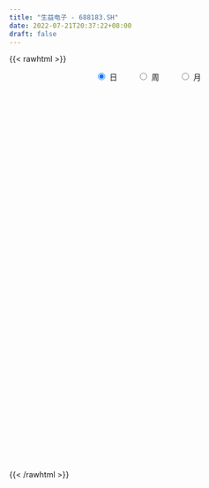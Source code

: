 ```yaml
---
title: "生益电子 - 688183.SH"
date: 2022-07-21T20:37:22+08:00
draft: false
---
```

{{< rawhtml >}}
    <div style="text-align: center">
        <label style="padding: 1rem;"><input style="margin-right: .5rem" type="radio" name="period" value="D" checked onclick="period_change(this)">日</label>
        <label style="padding: 1rem;"><input style="margin-right: .5rem" type="radio" name="period" value="W" onclick="period_change(this)">周</label>
        <label style="padding: 1rem;"><input style="margin-right: .5rem" type="radio" name="period" value="M" onclick="period_change(this)">月</label>
    </div>
    <div id="chart" style="height: 700px;"></div> 
    <script type="text/javascript">
        const D_v = [829345.46,405734.46,330398.1,334752.5,232172.01,177651.36,145722.86,137765.65,140893.22,78489.46,74467.01,116293.52,62204.44,57012.64,108410.41,68231.77,63417.88,85768.88,64007.45,64070.16,37020.84,45103.32,49127.78,43876.79,39333.32,39088.55,84603.4,49467.75,50610.72,107029.86,53854.8,50160.08,24248.66,27467.5,31113.27,66170.18,93717.63,109646.49,62817.96,58033.6,56417.62,73039.63,82834.73,48256.63,38559.94,164866.61,54823.67,41267.71,44080.51,36648.82,37146.78,27033.87,33248.51,43336.92,28468.9,25645.37,22969.42,21193.73,20492.41,20832.65,41875.54,53684.15,38027.46,35849.03,123561.49,91010.7,67692.31,49367.2,44657.2,54316.08,33975.35,43604.13,51633.82,37054.72,47409.87,69823.51,48107.91,51669.85,59962.9,64909.47,73929.72,53587.33,37296.39,33715.21,39544.45,62728.11,28747.24,20704.82,121000.23,98013.69,81363.74,96833.44,77834.01,54010.53,38552.73,144560.79,71250.0,41086.51,44168.59,46342.37,40783.93,61821.08,35555.5,122684.83,90097.48,53950.08,69978.32,43663.7,40381.09,29870.7,35098.81,41656.76,28803.84,23628.43,31810.0,57200.38,37106.52,27815.32,39482.81,24796.02,18715.28,19902.62,27498.87,27498.87,57107.61,39027.83,30573.31,22593.87,19970.9,23447.45,17258.13,24660.51,19412.46,24632.8,21665.34,17629.7,22966.19,19322.23,13587.94,19880.86,17064.68,18892.55,12507.84,18073.82,11865.53,14408.03,10730.2,17272.55,8477.49,9859.81,10001.49,11095.49,9655.02,9947.39,9927.7,10144.54,9388.83,6058.36,11420.5,7458.94,18998.89,16024.05,18910.25,10569.38,10357.83,17171.36,76794.57,21388.43,19528.87,34114.68,13627.59,12087.89,15180.17,36247.65,37877.6,27703.36,27094.34,34704.45,21096.02,15508.79,62519.39,33441.72,22811.23,21051.72,31143.52,23786.68,27905.25,15386.19,17652.13,226984.6,114597.7,64128.71,53008.12,55711.54,33285.15,60854.86,48052.6,41294.27,20003.96,52977.09,31804.27,21561.44,27069.25,18573.46,95456.48,23059.94,25122.86,20996.53,21872.46,34667.76,32443.33,32486.55,20571.86,22956.22,20006.61,16578.91,13119.82,11546.62,17633.63,31765.89,26690.44,25170.8,39024.73,34790.05,18264.47,19700.98,10809.25,17979.45,18347.09,10968.45,9697.49,9457.73,11755.24,11149.47,20968.6,13517.87,9082.59,10596.07,11145.77,9740.78,11136.66,31029.16,19771.98,14561.22,20621.58,24151.07,10424.13,10227.38,14884.84,20871.08,15259.64,19944.75,14346.68,18691.46,7612.42,18590.15,21850.89,20756.37,9122.22,6712.96,7495.09,5900.26,9291.51,16928.97,10533.0,6627.33,7346.65,5926.89,4752.76,6269.39,8289.11,8977.27,7595.15,9736.15,4797.06,5548.14,7790.56,7062.34,5739.14,9033.02,9719.59,5666.39,15813.54,10974.7,12584.41,11897.02,16731.73,17232.0,14516.41,8178.5,11970.65,16412.93,12193.06,10066.81,23970.51,11820.64,10419.78,8066.63,15153.07,12724.17,15451.5,12394.44,9896.65,9420.37,11281.63,20959.07,24073.21,49732.17,59957.23,28991.2,27112.68,20156.03,17224.44,14344.92,19563.37,16027.98,13417.79,10050.53,8456.1,11692.1,11460.25,12446.82,21498.52,13423.01,13952.92,19002.64,11339.7,16073.1,12701.3,11804.31,9699.58,11125.16,11313.35,10735.01,9265.83,6106.18,25279.07,12594.58,13349.58,11707.6,12188.11,13759.41]
const D_histogram = [0.0,-0.0312706553,-0.1321229276,-0.274190515,-0.3421212741,-0.4313576595,-0.4555347918,-0.4417337966,-0.4695777108,-0.4680253,-0.416430019,-0.3932984923,-0.3749219719,-0.3226203569,-0.2306399175,-0.1710543122,-0.1083416277,-0.0237351615,0.030007661,0.044927476,0.0665380937,0.089143329,0.0956675525,0.0960196896,0.0916277979,0.1053436619,0.154977074,0.1769427488,0.2017100622,0.2322188966,0.228459916,0.1926880524,0.1682814809,0.1601906359,0.1413253718,0.1565788779,0.1952517625,0.1912479541,0.1774999841,0.1764678177,0.1658268036,0.1423230734,0.093157841,0.0672877181,0.0457341315,-0.0971709177,-0.1890848903,-0.2361312793,-0.2526892722,-0.232739386,-0.1936132975,-0.1587557698,-0.1152756133,-0.0633021123,-0.0187962321,0.0046989706,0.0246317233,0.0399541996,0.0585126937,0.0569334028,0.0771467032,0.1097837301,0.1112323568,0.1291793064,0.1836734462,0.2201469332,0.2186609521,0.1936004135,0.1935650342,0.1883539683,0.1644265189,0.152621917,0.1155014564,0.095466826,0.076763097,0.0903315515,0.0855579992,0.0910412715,0.0896948463,0.0960592044,0.1124475532,0.0925218687,0.0755578017,0.0394690865,0.0270186462,-0.0223551741,-0.0654292256,-0.078535029,-0.0164699225,0.0371643526,0.0717690405,0.1052322736,0.1040771895,0.07594194,0.0487904475,0.0873853414,0.0692399238,0.045042128,0.0328947097,0.023118459,0.0095446159,-0.041457567,-0.062735045,-0.0826303898,-0.141271467,-0.1403913138,-0.1140559214,-0.0811825629,-0.0744675269,-0.0607177718,-0.0673919001,-0.0895547374,-0.0881508396,-0.0775920396,-0.077626202,-0.0554031627,-0.048348206,-0.0395727672,-0.0530631514,-0.0554304798,-0.0544047156,-0.0492674698,-0.031499413,-0.0124178358,-0.0139066069,-0.0256260274,-0.0424468858,-0.0468086418,-0.0506840566,-0.0469160243,-0.0314278797,-0.0106104328,0.0112038627,0.0299211797,0.0424570983,0.0446211246,0.0464508736,0.0427639016,0.0376294952,0.0241131342,0.0104639542,0.0114630749,0.0145450215,0.0251194975,0.0244623227,0.0237640054,0.0191932848,0.0034568033,-0.0025066913,0.0056317822,0.013235155,0.0168835067,0.0216522543,0.0249093788,0.0269915299,0.0243375016,0.0226276462,0.0215476405,0.0202317399,0.0181526779,0.0009848327,-0.0241044708,-0.0502359225,-0.0723453378,-0.0765700306,-0.0519581727,0.0035959914,0.0335040985,0.0622861514,0.0791390004,0.0823456142,0.0823868438,0.0853595473,0.0968391992,0.112828343,0.1152323738,0.0940547951,0.0972831125,0.0854233091,0.0760207569,0.0601816964,0.0505741503,0.0401553584,0.0226627983,-0.0054180699,-0.0373747367,-0.0349005581,-0.0370611898,-0.0495872168,0.0495840832,0.0685872712,0.052144553,0.0537950855,0.0557279806,0.0410169217,0.0401639826,0.0422066254,0.024162881,0.0071837219,-0.0312288325,-0.072694301,-0.088206838,-0.0806947566,-0.0761919357,-0.0474724072,-0.0298605305,-0.0258094899,-0.0393461288,-0.0324746151,-0.0226705161,0.0006347502,0.0082047804,0.0137930318,0.0018603444,-0.0000111847,-0.0095183265,-0.0105277153,-0.0201738547,-0.0314908119,-0.0278737386,-0.0245950368,-0.0133479414,-0.0251071754,-0.0620998476,-0.0936822957,-0.1385117177,-0.1570695258,-0.1839952132,-0.1843405719,-0.1599295222,-0.1253840276,-0.090478852,-0.0620772159,-0.0499482494,-0.0587514814,-0.0583812177,-0.0470421188,-0.0376114586,-0.0189366146,0.0052346756,0.0073212896,0.0439410105,0.0408351697,0.0454468667,0.0609321979,0.0880258586,0.0946092299,0.085223698,0.0648505766,0.0321290657,-0.0047755595,-0.0461856537,-0.0766564571,-0.0902023832,-0.1037116142,-0.1405040018,-0.1405012649,-0.1094578499,-0.0801200855,-0.0525685373,-0.0325664515,-0.013165126,-0.0117199817,0.0090540101,0.0095626509,0.0062553762,0.0122026547,0.0172291629,0.0245666667,0.0322738447,0.0218661998,0.006343873,-0.0166904033,-0.0202131294,-0.0246773664,-0.0217833371,-0.0226756464,-0.0124409914,-0.0053129823,-0.0024082412,-0.0163372311,-0.0272863283,-0.0759366538,-0.1167760246,-0.1241473747,-0.1366756613,-0.0953084067,-0.035513493,0.0085272023,0.0461089273,0.0871397567,0.1120284889,0.1367268028,0.1507649388,0.165338252,0.1708099111,0.162880743,0.1542547377,0.1440162266,0.1374427423,0.1025652801,0.0802599489,0.0706499993,0.0616818931,0.0534456193,0.0663996421,0.0924430993,0.144260122,0.1964228515,0.2028622848,0.1836723716,0.1381568183,0.1165025751,0.0947193413,0.0801630536,0.0573151231,0.044377131,0.0190822838,0.0000884372,-0.0171514602,-0.0438363602,-0.0392045347,-0.0176501516,-0.0146584976,0.0033783986,-0.0001021649,-0.0041232328,-0.0018811233,-0.0111428624,-0.0239131953,-0.0324151121,-0.0313403369,-0.0299915769,-0.0393224388,-0.0541301411,-0.0631747069,-0.0360800994,-0.0195811004,0.0022200338,0.0159857059,0.0214041457,0.0250869337]
const D_fast = [0.0,-0.0390883191,-0.1729713233,-0.3835865394,-0.5370476171,-0.7341234174,-0.8721842476,-0.9688167016,-1.1140550435,-1.2295089576,-1.2820211814,-1.3572142778,-1.4325682504,-1.4609217246,-1.4266012646,-1.4097792373,-1.3741519597,-1.295479284,-1.2342345462,-1.2080828622,-1.169837721,-1.1249466535,-1.0945055419,-1.0701484824,-1.0516334246,-1.0115816452,-0.9232039645,-0.8570026025,-0.7818077736,-0.693244215,-0.6398882166,-0.6274880672,-0.6098242684,-0.5778674544,-0.5614013755,-0.5070031499,-0.4195173248,-0.3757091446,-0.3450821187,-0.3019973306,-0.2711816439,-0.2591046056,-0.2849803778,-0.2940285712,-0.3041486249,-0.4713464036,-0.6105315987,-0.7166108075,-0.7963411185,-0.8345760788,-0.8438533146,-0.8486847294,-0.8340234763,-0.7978755033,-0.7580686811,-0.7333987357,-0.7073080522,-0.6819970261,-0.6488103585,-0.6361562987,-0.5966563225,-0.5365733631,-0.5073166472,-0.457074871,-0.3566623697,-0.2651521493,-0.2119728924,-0.1886333276,-0.1402774484,-0.0984000222,-0.0812208419,-0.0548699646,-0.063115061,-0.059282985,-0.0587959398,-0.0226445973,-0.0060286499,0.0222149403,0.0432922267,0.0736713858,0.1181716229,0.1213764056,0.1233017891,0.0970803455,0.0913845667,0.0364219529,-0.023009405,-0.0557489656,0.0021986603,0.0651240234,0.1176709715,0.1774422731,0.2023064863,0.1931567218,0.1782028412,0.2386440704,0.2378086338,0.22487137,0.2209476292,0.2169509931,0.205763304,0.1443967293,0.1074354901,0.0668825478,-0.0270763961,-0.0612940713,-0.0634726593,-0.0508949416,-0.0627967873,-0.0642264751,-0.0877485784,-0.1323001,-0.1529339121,-0.161773122,-0.181213835,-0.1728415863,-0.1778736811,-0.1789914342,-0.2057476062,-0.2219725545,-0.2345479693,-0.2417275909,-0.2318343874,-0.2158572691,-0.2208226919,-0.2389486193,-0.2663811992,-0.2824451156,-0.2989915446,-0.3069525183,-0.2993213437,-0.281156505,-0.2565412438,-0.2303436318,-0.2071934386,-0.1938741313,-0.1804316639,-0.1734276605,-0.1691546931,-0.1766427705,-0.187675962,-0.1838110726,-0.1770928706,-0.1602385201,-0.1547801143,-0.1495374303,-0.1493098297,-0.1641821104,-0.1707722777,-0.1612258587,-0.1503136972,-0.1424444688,-0.1322626576,-0.1227781884,-0.1139481549,-0.1105178077,-0.1065707516,-0.1022638472,-0.0985218127,-0.0960627053,-0.1129843424,-0.1440997635,-0.1827901959,-0.2229859456,-0.246353146,-0.2347308314,-0.1782776694,-0.1399935377,-0.0956399469,-0.0590023478,-0.0352093304,-0.0145713899,0.0097412004,0.0454306521,0.0896268817,0.120839006,0.1231751261,0.1507242216,0.1602202454,0.1698228824,0.1690292461,0.1720652376,0.1716852852,0.1598584247,0.1304230391,0.0891226881,0.0828717272,0.071445798,0.0465229669,0.1580902876,0.1942402934,0.1908337134,0.2059330173,0.2217979076,0.2173410791,0.2265291356,0.2391234348,0.2271204107,0.211937182,0.1657174195,0.1060783758,0.0685141292,0.0558525215,0.0413073585,0.0581587851,0.0683055292,0.0659041974,0.0425310262,0.0412838862,0.0454203561,0.06888431,0.0785055352,0.0875420447,0.0760744433,0.0742001181,0.0623133947,0.058672077,0.0439824739,0.0247928137,0.0214414524,0.0185713949,0.026481505,0.0084454772,-0.0440721569,-0.0990751789,-0.1785325304,-0.2363577199,-0.3092822106,-0.3557127123,-0.3712840431,-0.3680845554,-0.3557990929,-0.3429167608,-0.3432748566,-0.3667659589,-0.3809909997,-0.3814124305,-0.3813846349,-0.3674439445,-0.3419639854,-0.338047049,-0.2904420755,-0.2833391238,-0.2673657101,-0.2366473295,-0.1875472042,-0.1573115253,-0.1453911328,-0.14955161,-0.1742408545,-0.2123393696,-0.2652958772,-0.3149307949,-0.3510273167,-0.3904644513,-0.4623828394,-0.4975054187,-0.4938264662,-0.4845187231,-0.4701093093,-0.4582488363,-0.4421387924,-0.4436236435,-0.4205861492,-0.4176868456,-0.4194302762,-0.4104323341,-0.4010985352,-0.3876193647,-0.3718437255,-0.3767848205,-0.390721179,-0.4179280561,-0.4265040646,-0.4371376432,-0.4396894481,-0.4462506691,-0.439126262,-0.4333264984,-0.4310238176,-0.4490371153,-0.4668077945,-0.5344422835,-0.6044756604,-0.6428838542,-0.6895810562,-0.6720409032,-0.6211243628,-0.5749518669,-0.5258429101,-0.4630271416,-0.4101312871,-0.3512512725,-0.2995219018,-0.2436140256,-0.1954398887,-0.162648871,-0.132711192,-0.1069456464,-0.0791584452,-0.0883945873,-0.0906349313,-0.082582381,-0.076130014,-0.0710048829,-0.0414509497,0.0077032823,0.0955853356,0.196853778,0.2540087824,0.2807369622,0.2697606134,0.277232014,0.2791286155,0.2846130912,0.2760939414,0.2742502322,0.2537259559,0.2347542186,0.2132264561,0.175582466,0.170413158,0.1875550031,0.1868820328,0.2057635285,0.2022574238,0.1972055477,0.1989773764,0.1869299217,0.16818129,0.1515755952,0.1448152862,0.138666152,0.1195046804,0.0911644428,0.0663262003,0.0844007829,0.0960045068,0.1183606494,0.1361227481,0.1468922242,0.1568467457]
const D_slow = [0.0,-0.0078176638,-0.0408483957,-0.1093960245,-0.194926343,-0.3027657579,-0.4166494558,-0.527082905,-0.6444773327,-0.7614836577,-0.8655911624,-0.9639157855,-1.0576462785,-1.1383013677,-1.1959613471,-1.2387249251,-1.265810332,-1.2717441224,-1.2642422072,-1.2530103382,-1.2363758147,-1.2140899825,-1.1901730944,-1.166168172,-1.1432612225,-1.116925307,-1.0781810385,-1.0339453513,-0.9835178358,-0.9254631116,-0.8683481326,-0.8201761195,-0.7781057493,-0.7380580903,-0.7027267474,-0.6635820279,-0.6147690873,-0.5669570987,-0.5225821027,-0.4784651483,-0.4370084474,-0.401427679,-0.3781382188,-0.3613162893,-0.3498827564,-0.3741754858,-0.4214467084,-0.4804795282,-0.5436518463,-0.6018366928,-0.6502400172,-0.6899289596,-0.7187478629,-0.734573391,-0.739272449,-0.7380977064,-0.7319397755,-0.7219512256,-0.7073230522,-0.6930897015,-0.6738030257,-0.6463570932,-0.618549004,-0.5862541774,-0.5403358158,-0.4852990825,-0.4306338445,-0.3822337411,-0.3338424826,-0.2867539905,-0.2456473608,-0.2074918815,-0.1786165174,-0.1547498109,-0.1355590367,-0.1129761488,-0.091586649,-0.0688263312,-0.0464026196,-0.0223878185,0.0057240698,0.0288545369,0.0477439874,0.057611259,0.0643659205,0.058777127,0.0424198206,0.0227860634,0.0186685828,0.0279596709,0.045901931,0.0722099994,0.0982292968,0.1172147818,0.1294123937,0.151258729,0.16856871,0.179829242,0.1880529194,0.1938325342,0.1962186881,0.1858542964,0.1701705351,0.1495129377,0.1141950709,0.0790972425,0.0505832621,0.0302876214,0.0116707396,-0.0035087033,-0.0203566783,-0.0427453627,-0.0647830726,-0.0841810825,-0.103587633,-0.1174384236,-0.1295254751,-0.1394186669,-0.1526844548,-0.1665420747,-0.1801432536,-0.1924601211,-0.2003349743,-0.2034394333,-0.206916085,-0.2133225919,-0.2239343133,-0.2356364738,-0.248307488,-0.260036494,-0.267893464,-0.2705460722,-0.2677451065,-0.2602648116,-0.249650537,-0.2384952558,-0.2268825374,-0.2161915621,-0.2067841883,-0.2007559047,-0.1981399162,-0.1952741474,-0.1916378921,-0.1853580177,-0.179242437,-0.1733014357,-0.1685031145,-0.1676389137,-0.1682655865,-0.1668576409,-0.1635488522,-0.1593279755,-0.1539149119,-0.1476875672,-0.1409396848,-0.1348553093,-0.1291983978,-0.1238114877,-0.1187535527,-0.1142153832,-0.113969175,-0.1199952927,-0.1325542734,-0.1506406078,-0.1697831155,-0.1827726586,-0.1818736608,-0.1734976362,-0.1579260983,-0.1381413482,-0.1175549446,-0.0969582337,-0.0756183469,-0.0514085471,-0.0232014613,0.0056066321,0.0291203309,0.0534411091,0.0747969363,0.0938021255,0.1088475496,0.1214910872,0.1315299268,0.1371956264,0.1358411089,0.1264974248,0.1177722852,0.1085069878,0.0961101836,0.1085062044,0.1256530222,0.1386891604,0.1521379318,0.166069927,0.1763241574,0.186365153,0.1969168094,0.2029575297,0.2047534601,0.196946252,0.1787726768,0.1567209673,0.1365472781,0.1174992942,0.1056311924,0.0981660597,0.0917136873,0.0818771551,0.0737585013,0.0680908723,0.0682495598,0.0703007549,0.0737490128,0.0742140989,0.0742113028,0.0718317211,0.0691997923,0.0641563286,0.0562836256,0.049315191,0.0431664318,0.0398294464,0.0335526526,0.0180276907,-0.0053928832,-0.0400208127,-0.0792881941,-0.1252869974,-0.1713721404,-0.2113545209,-0.2427005278,-0.2653202408,-0.2808395448,-0.2933266072,-0.3080144775,-0.322609782,-0.3343703117,-0.3437731763,-0.3485073299,-0.347198661,-0.3453683386,-0.334383086,-0.3241742936,-0.3128125769,-0.2975795274,-0.2755730628,-0.2519207553,-0.2306148308,-0.2144021866,-0.2063699202,-0.2075638101,-0.2191102235,-0.2382743378,-0.2608249336,-0.2867528371,-0.3218788376,-0.3570041538,-0.3843686163,-0.4043986376,-0.417540772,-0.4256823848,-0.4289736663,-0.4319036618,-0.4296401593,-0.4272494965,-0.4256856525,-0.4226349888,-0.4183276981,-0.4121860314,-0.4041175702,-0.3986510203,-0.397065052,-0.4012376528,-0.4062909352,-0.4124602768,-0.4179061111,-0.4235750227,-0.4266852705,-0.4280135161,-0.4286155764,-0.4326998842,-0.4395214663,-0.4585056297,-0.4876996358,-0.5187364795,-0.5529053949,-0.5767324965,-0.5856108698,-0.5834790692,-0.5719518374,-0.5501668982,-0.522159776,-0.4879780753,-0.4502868406,-0.4089522776,-0.3662497998,-0.3255296141,-0.2869659297,-0.250961873,-0.2166011874,-0.1909598674,-0.1708948802,-0.1532323804,-0.1378119071,-0.1244505023,-0.1078505917,-0.0847398169,-0.0486747864,0.0004309265,0.0511464976,0.0970645905,0.1316037951,0.1607294389,0.1844092742,0.2044500376,0.2187788184,0.2298731011,0.2346436721,0.2346657814,0.2303779163,0.2194188263,0.2096176926,0.2052051547,0.2015405303,0.20238513,0.2023595887,0.2013287805,0.2008584997,0.1980727841,0.1920944853,0.1839907073,0.1761556231,0.1686577288,0.1588271191,0.1452945839,0.1295009071,0.1204808823,0.1155856072,0.1161406157,0.1201370421,0.1254880786,0.131759812]
const D_data = [['2021-02-25', 23.0, 21.44, 20.88, 24.2],['2021-02-26', 20.5, 20.95, 20.4, 22.48],['2021-03-01', 19.58, 19.65, 19.01, 20.35],['2021-03-02', 19.75, 18.3, 18.15, 20.17],['2021-03-03', 18.0, 18.39, 17.59, 18.88],['2021-03-04', 18.14, 17.35, 17.35, 18.35],['2021-03-05', 17.28, 17.45, 17.06, 17.96],['2021-03-08', 17.4, 17.47, 17.35, 18.18],['2021-03-09', 17.4, 16.46, 16.28, 17.4],['2021-03-10', 16.71, 16.28, 16.26, 16.85],['2021-03-11', 16.38, 16.58, 16.21, 16.78],['2021-03-12', 16.6, 15.97, 15.88, 16.6],['2021-03-15', 15.98, 15.57, 15.55, 15.98],['2021-03-16', 15.69, 15.75, 15.5, 15.85],['2021-03-17', 15.69, 16.25, 15.62, 16.36],['2021-03-18', 16.15, 15.92, 15.85, 16.25],['2021-03-19', 15.65, 16.0, 15.55, 16.21],['2021-03-22', 16.1, 16.44, 16.0, 16.55],['2021-03-23', 16.45, 16.25, 16.17, 16.68],['2021-03-24', 16.21, 15.8, 15.78, 16.46],['2021-03-25', 15.68, 15.85, 15.68, 16.06],['2021-03-26', 15.95, 15.87, 15.71, 16.0],['2021-03-29', 15.85, 15.65, 15.62, 15.99],['2021-03-30', 15.6, 15.5, 15.43, 15.73],['2021-03-31', 15.39, 15.34, 15.3, 15.52],['2021-04-01', 15.41, 15.51, 15.3, 15.66],['2021-04-02', 15.54, 16.08, 15.51, 16.23],['2021-04-06', 16.2, 15.91, 15.8, 16.23],['2021-04-07', 15.92, 16.08, 15.72, 16.09],['2021-04-08', 16.01, 16.34, 15.99, 16.96],['2021-04-09', 16.32, 16.04, 15.91, 16.33],['2021-04-12', 16.03, 15.58, 15.5, 16.08],['2021-04-13', 15.59, 15.59, 15.41, 15.7],['2021-04-14', 15.6, 15.73, 15.46, 15.76],['2021-04-15', 15.73, 15.54, 15.44, 15.73],['2021-04-16', 15.56, 15.98, 15.48, 16.18],['2021-04-19', 16.14, 16.47, 16.02, 16.64],['2021-04-20', 16.48, 16.1, 16.09, 16.76],['2021-04-21', 15.93, 16.0, 15.88, 16.34],['2021-04-22', 16.15, 16.19, 16.03, 16.45],['2021-04-23', 16.05, 16.11, 16.0, 16.44],['2021-04-26', 16.18, 15.92, 15.86, 16.44],['2021-04-27', 15.88, 15.44, 15.35, 16.01],['2021-04-28', 15.45, 15.54, 15.38, 15.7],['2021-04-29', 15.56, 15.46, 15.39, 15.67],['2021-04-30', 14.91, 13.42, 13.4, 14.91],['2021-05-06', 13.51, 13.25, 13.19, 13.58],['2021-05-07', 13.22, 13.2, 13.17, 13.34],['2021-05-10', 13.3, 13.14, 12.93, 13.3],['2021-05-11', 13.0, 13.33, 13.0, 13.35],['2021-05-12', 13.38, 13.47, 13.38, 13.66],['2021-05-13', 13.37, 13.38, 13.33, 13.52],['2021-05-14', 13.39, 13.49, 13.33, 13.51],['2021-05-17', 13.57, 13.68, 13.47, 13.79],['2021-05-18', 13.65, 13.71, 13.54, 13.78],['2021-05-19', 13.78, 13.52, 13.52, 13.79],['2021-05-20', 13.53, 13.5, 13.4, 13.6],['2021-05-21', 13.46, 13.46, 13.39, 13.54],['2021-05-24', 13.55, 13.53, 13.42, 13.57],['2021-05-25', 13.3, 13.27, 13.11, 13.3],['2021-05-26', 13.29, 13.55, 13.28, 13.66],['2021-05-27', 13.54, 13.83, 13.52, 13.94],['2021-05-28', 13.85, 13.53, 13.48, 13.85],['2021-05-31', 13.6, 13.8, 13.51, 13.88],['2021-06-01', 13.91, 14.5, 13.88, 15.16],['2021-06-02', 14.26, 14.61, 14.18, 14.93],['2021-06-03', 14.51, 14.34, 14.33, 14.96],['2021-06-04', 14.25, 14.08, 14.01, 14.39],['2021-06-07', 14.3, 14.43, 14.2, 14.53],['2021-06-08', 14.79, 14.46, 14.4, 14.86],['2021-06-09', 14.35, 14.25, 14.2, 14.54],['2021-06-10', 14.25, 14.4, 14.16, 14.65],['2021-06-11', 14.42, 14.03, 13.99, 14.45],['2021-06-15', 14.03, 14.15, 13.92, 14.27],['2021-06-16', 14.33, 14.11, 14.11, 14.58],['2021-06-17', 14.12, 14.55, 14.01, 14.59],['2021-06-18', 14.44, 14.4, 14.24, 14.58],['2021-06-21', 14.28, 14.59, 14.22, 14.66],['2021-06-22', 14.62, 14.58, 14.41, 14.87],['2021-06-23', 14.6, 14.76, 14.45, 14.89],['2021-06-24', 14.69, 15.03, 14.66, 15.13],['2021-06-25', 15.03, 14.65, 14.57, 15.03],['2021-06-28', 14.55, 14.66, 14.43, 14.78],['2021-06-29', 14.62, 14.33, 14.32, 14.63],['2021-06-30', 14.31, 14.53, 14.31, 14.72],['2021-07-01', 14.5, 13.91, 13.88, 14.57],['2021-07-02', 13.91, 13.71, 13.69, 13.99],['2021-07-05', 13.72, 13.88, 13.68, 13.96],['2021-07-06', 14.1, 14.92, 13.99, 15.18],['2021-07-07', 15.06, 15.14, 14.81, 15.3],['2021-07-08', 15.0, 15.19, 14.97, 15.37],['2021-07-09', 15.12, 15.44, 15.01, 15.57],['2021-07-12', 15.65, 15.19, 15.12, 15.69],['2021-07-13', 15.1, 14.86, 14.82, 15.25],['2021-07-14', 14.85, 14.79, 14.75, 15.07],['2021-07-15', 14.72, 15.72, 14.29, 15.93],['2021-07-16', 15.58, 15.15, 15.11, 15.7],['2021-07-19', 15.17, 15.03, 14.82, 15.2],['2021-07-20', 15.17, 15.14, 14.94, 15.39],['2021-07-21', 15.06, 15.16, 15.03, 15.3],['2021-07-22', 15.1, 15.09, 14.92, 15.27],['2021-07-23', 15.11, 14.46, 14.38, 15.14],['2021-07-26', 14.4, 14.62, 14.34, 14.75],['2021-07-27', 14.3, 14.49, 13.5, 15.04],['2021-07-28', 14.28, 13.72, 13.64, 14.34],['2021-07-29', 13.89, 14.21, 13.8, 14.27],['2021-07-30', 14.15, 14.51, 14.07, 14.88],['2021-08-02', 14.5, 14.68, 14.44, 14.87],['2021-08-03', 14.72, 14.4, 14.36, 14.79],['2021-08-04', 14.45, 14.49, 14.29, 14.57],['2021-08-05', 14.54, 14.2, 14.16, 14.59],['2021-08-06', 14.25, 13.86, 13.81, 14.33],['2021-08-09', 13.94, 14.02, 13.7, 14.04],['2021-08-10', 14.01, 14.09, 13.92, 14.15],['2021-08-11', 14.01, 13.91, 13.86, 14.11],['2021-08-12', 13.85, 14.18, 13.85, 14.58],['2021-08-13', 14.09, 14.01, 13.92, 14.19],['2021-08-16', 13.99, 14.02, 13.87, 14.18],['2021-08-17', 14.07, 13.67, 13.65, 14.09],['2021-08-18', 13.67, 13.7, 13.55, 13.74],['2021-08-19', 13.78, 13.67, 13.6, 13.84],['2021-08-20', 13.76, 13.67, 13.44, 13.76],['2021-08-23', 13.65, 13.83, 13.63, 13.97],['2021-08-24', 13.83, 13.9, 13.77, 14.06],['2021-08-25', 13.86, 13.65, 13.62, 13.96],['2021-08-26', 13.65, 13.44, 13.35, 13.65],['2021-08-27', 13.35, 13.24, 13.17, 13.39],['2021-08-30', 13.33, 13.27, 13.21, 13.52],['2021-08-31', 13.27, 13.18, 13.06, 13.28],['2021-09-01', 13.2, 13.2, 13.04, 13.28],['2021-09-02', 13.2, 13.33, 13.12, 13.33],['2021-09-03', 13.3, 13.44, 13.28, 13.53],['2021-09-06', 13.45, 13.53, 13.37, 13.58],['2021-09-07', 13.57, 13.58, 13.46, 13.61],['2021-09-08', 13.59, 13.58, 13.53, 13.65],['2021-09-09', 13.59, 13.49, 13.43, 13.6],['2021-09-10', 13.47, 13.5, 13.4, 13.59],['2021-09-13', 13.5, 13.43, 13.33, 13.5],['2021-09-14', 13.47, 13.39, 13.3, 13.49],['2021-09-15', 13.34, 13.23, 13.21, 13.36],['2021-09-16', 13.28, 13.14, 13.13, 13.35],['2021-09-17', 13.32, 13.27, 13.23, 13.45],['2021-09-22', 13.25, 13.29, 13.11, 13.3],['2021-09-23', 13.38, 13.41, 13.31, 13.46],['2021-09-24', 13.45, 13.29, 13.23, 13.46],['2021-09-27', 13.47, 13.28, 13.17, 13.47],['2021-09-28', 13.29, 13.21, 13.15, 13.29],['2021-09-29', 13.21, 13.0, 12.99, 13.21],['2021-09-30', 13.02, 13.04, 13.01, 13.11],['2021-10-08', 13.22, 13.2, 13.13, 13.25],['2021-10-11', 13.25, 13.22, 13.19, 13.27],['2021-10-12', 13.18, 13.19, 13.11, 13.27],['2021-10-13', 13.19, 13.22, 13.12, 13.23],['2021-10-14', 13.24, 13.22, 13.15, 13.25],['2021-10-15', 13.17, 13.22, 13.16, 13.25],['2021-10-18', 13.2, 13.16, 13.1, 13.24],['2021-10-19', 13.17, 13.16, 13.11, 13.21],['2021-10-20', 13.21, 13.16, 13.12, 13.21],['2021-10-21', 13.13, 13.15, 13.11, 13.2],['2021-10-22', 13.15, 13.13, 13.12, 13.18],['2021-10-25', 13.13, 12.88, 12.78, 13.17],['2021-10-26', 12.88, 12.64, 12.57, 12.93],['2021-10-27', 12.63, 12.44, 12.33, 12.74],['2021-10-28', 12.3, 12.29, 12.25, 12.51],['2021-10-29', 12.4, 12.36, 12.27, 12.48],['2021-11-01', 12.36, 12.7, 12.3, 12.84],['2021-11-02', 12.7, 13.26, 12.67, 13.49],['2021-11-03', 13.15, 13.16, 13.06, 13.36],['2021-11-04', 13.25, 13.32, 13.16, 13.39],['2021-11-05', 13.43, 13.33, 13.29, 13.72],['2021-11-08', 13.27, 13.26, 13.22, 13.44],['2021-11-09', 13.26, 13.28, 13.24, 13.4],['2021-11-10', 13.28, 13.38, 13.19, 13.45],['2021-11-11', 13.31, 13.59, 13.31, 13.7],['2021-11-12', 13.54, 13.8, 13.53, 13.83],['2021-11-15', 13.83, 13.77, 13.6, 13.9],['2021-11-16', 13.81, 13.51, 13.44, 13.84],['2021-11-17', 13.52, 13.85, 13.52, 13.85],['2021-11-18', 13.86, 13.72, 13.7, 13.91],['2021-11-19', 13.72, 13.77, 13.63, 13.83],['2021-11-22', 13.82, 13.69, 13.64, 13.97],['2021-11-23', 13.71, 13.76, 13.58, 13.86],['2021-11-24', 13.84, 13.75, 13.71, 13.88],['2021-11-25', 13.81, 13.63, 13.62, 13.84],['2021-11-26', 13.59, 13.4, 13.36, 13.63],['2021-11-29', 13.3, 13.19, 13.17, 13.38],['2021-11-30', 13.3, 13.53, 13.26, 13.65],['2021-12-01', 13.43, 13.46, 13.4, 13.53],['2021-12-02', 13.41, 13.27, 13.23, 13.45],['2021-12-03', 13.27, 14.92, 13.21, 15.45],['2021-12-06', 14.8, 14.3, 14.24, 14.82],['2021-12-07', 14.46, 13.93, 13.88, 14.5],['2021-12-08', 14.15, 14.18, 14.1, 14.47],['2021-12-09', 14.24, 14.26, 14.11, 14.77],['2021-12-10', 14.21, 14.08, 14.02, 14.3],['2021-12-13', 14.21, 14.27, 14.15, 14.69],['2021-12-14', 14.24, 14.37, 14.08, 14.54],['2021-12-15', 14.37, 14.13, 14.01, 14.41],['2021-12-16', 14.17, 14.09, 14.01, 14.18],['2021-12-17', 14.09, 13.69, 13.59, 14.17],['2021-12-20', 13.76, 13.42, 13.38, 13.76],['2021-12-21', 13.44, 13.55, 13.4, 13.59],['2021-12-22', 13.59, 13.77, 13.53, 13.83],['2021-12-23', 13.77, 13.72, 13.61, 13.83],['2021-12-24', 13.73, 14.08, 13.73, 14.53],['2021-12-27', 14.14, 14.05, 13.9, 14.2],['2021-12-28', 14.12, 13.93, 13.87, 14.15],['2021-12-29', 13.94, 13.67, 13.66, 13.94],['2021-12-30', 13.71, 13.89, 13.7, 14.03],['2021-12-31', 13.86, 13.96, 13.84, 14.21],['2022-01-04', 14.01, 14.22, 13.98, 14.34],['2022-01-05', 14.19, 14.12, 14.08, 14.33],['2022-01-06', 14.01, 14.15, 13.98, 14.26],['2022-01-07', 14.19, 13.93, 13.92, 14.22],['2022-01-10', 13.94, 14.03, 13.62, 14.06],['2022-01-11', 13.98, 13.91, 13.88, 14.24],['2022-01-12', 13.98, 13.99, 13.91, 14.05],['2022-01-13', 14.02, 13.85, 13.78, 14.02],['2022-01-14', 13.85, 13.76, 13.66, 13.99],['2022-01-17', 13.76, 13.91, 13.71, 14.07],['2022-01-18', 13.89, 13.91, 13.81, 14.15],['2022-01-19', 13.86, 14.04, 13.81, 14.13],['2022-01-20', 14.2, 13.74, 13.74, 14.25],['2022-01-21', 13.75, 13.26, 13.18, 13.81],['2022-01-24', 13.3, 13.08, 13.0, 13.34],['2022-01-25', 13.11, 12.61, 12.61, 13.14],['2022-01-26', 12.64, 12.64, 12.5, 12.74],['2022-01-27', 12.65, 12.26, 12.21, 12.73],['2022-01-28', 12.39, 12.35, 12.23, 12.57],['2022-02-07', 12.68, 12.56, 12.42, 12.68],['2022-02-08', 12.56, 12.7, 12.49, 12.76],['2022-02-09', 12.76, 12.77, 12.66, 12.82],['2022-02-10', 12.7, 12.76, 12.67, 12.85],['2022-02-11', 12.76, 12.58, 12.48, 12.76],['2022-02-14', 12.5, 12.24, 12.18, 12.56],['2022-02-15', 12.3, 12.24, 12.12, 12.35],['2022-02-16', 12.29, 12.32, 12.26, 12.37],['2022-02-17', 12.32, 12.27, 12.22, 12.36],['2022-02-18', 12.25, 12.39, 12.16, 12.4],['2022-02-21', 12.39, 12.52, 12.37, 12.55],['2022-02-22', 12.46, 12.27, 12.26, 12.46],['2022-02-23', 12.3, 12.78, 12.3, 12.9],['2022-02-24', 12.78, 12.36, 12.3, 12.78],['2022-02-25', 12.6, 12.45, 12.41, 12.67],['2022-02-28', 12.41, 12.64, 12.41, 12.88],['2022-03-01', 12.68, 12.92, 12.64, 12.97],['2022-03-02', 12.83, 12.79, 12.68, 12.87],['2022-03-03', 12.8, 12.62, 12.59, 12.8],['2022-03-04', 12.57, 12.43, 12.4, 12.66],['2022-03-07', 12.3, 12.14, 12.07, 12.36],['2022-03-08', 12.17, 11.88, 11.81, 12.17],['2022-03-09', 11.88, 11.56, 11.04, 12.07],['2022-03-10', 11.67, 11.42, 11.4, 11.82],['2022-03-11', 11.37, 11.41, 11.08, 11.53],['2022-03-14', 11.32, 11.22, 11.22, 11.46],['2022-03-15', 11.19, 10.65, 10.65, 11.19],['2022-03-16', 10.79, 10.85, 10.12, 10.99],['2022-03-17', 10.86, 11.17, 10.86, 11.32],['2022-03-18', 11.18, 11.18, 11.12, 11.24],['2022-03-21', 11.28, 11.2, 11.05, 11.28],['2022-03-22', 11.28, 11.14, 11.1, 11.28],['2022-03-23', 11.21, 11.16, 11.1, 11.25],['2022-03-24', 11.14, 10.92, 10.88, 11.24],['2022-03-25', 10.99, 11.16, 10.99, 11.35],['2022-03-28', 11.0, 10.91, 10.82, 11.29],['2022-03-29', 10.93, 10.8, 10.73, 11.0],['2022-03-30', 10.89, 10.87, 10.72, 10.92],['2022-03-31', 10.99, 10.84, 10.8, 10.99],['2022-04-01', 10.82, 10.86, 10.68, 10.9],['2022-04-06', 10.86, 10.87, 10.82, 10.94],['2022-04-07', 10.86, 10.6, 10.56, 10.88],['2022-04-08', 10.59, 10.42, 10.31, 10.61],['2022-04-11', 10.41, 10.16, 10.1, 10.46],['2022-04-12', 10.18, 10.26, 9.98, 10.29],['2022-04-13', 10.17, 10.15, 10.15, 10.37],['2022-04-14', 10.18, 10.16, 10.1, 10.28],['2022-04-15', 10.16, 10.04, 9.95, 10.16],['2022-04-18', 10.04, 10.13, 9.93, 10.19],['2022-04-19', 10.13, 10.07, 9.98, 10.2],['2022-04-20', 10.14, 9.98, 9.96, 10.18],['2022-04-21', 9.98, 9.67, 9.63, 10.04],['2022-04-22', 9.73, 9.56, 9.53, 9.88],['2022-04-25', 9.53, 8.82, 8.74, 9.53],['2022-04-26', 8.86, 8.53, 8.52, 9.02],['2022-04-27', 8.5, 8.65, 8.23, 8.73],['2022-04-28', 8.63, 8.35, 8.28, 8.75],['2022-04-29', 8.41, 8.93, 8.39, 8.98],['2022-05-05', 8.99, 9.3, 8.9, 9.37],['2022-05-06', 9.15, 9.29, 8.96, 9.32],['2022-05-09', 9.29, 9.37, 9.23, 9.44],['2022-05-10', 9.3, 9.6, 9.23, 9.65],['2022-05-11', 9.6, 9.58, 9.55, 9.94],['2022-05-12', 9.58, 9.74, 9.53, 9.82],['2022-05-13', 9.77, 9.76, 9.66, 9.9],['2022-05-16', 9.8, 9.91, 9.8, 10.39],['2022-05-17', 9.91, 9.93, 9.8, 10.03],['2022-05-18', 9.95, 9.84, 9.8, 9.97],['2022-05-19', 9.75, 9.87, 9.67, 10.02],['2022-05-20', 9.85, 9.88, 9.83, 9.99],['2022-05-23', 9.88, 9.96, 9.84, 9.97],['2022-05-24', 9.96, 9.56, 9.5, 10.02],['2022-05-25', 9.57, 9.61, 9.56, 9.72],['2022-05-26', 9.63, 9.72, 9.51, 9.82],['2022-05-27', 9.71, 9.71, 9.63, 9.86],['2022-05-30', 9.8, 9.7, 9.56, 9.84],['2022-05-31', 9.77, 10.01, 9.61, 10.08],['2022-06-01', 10.02, 10.33, 9.99, 10.35],['2022-06-02', 10.31, 10.95, 10.16, 10.95],['2022-06-06', 11.11, 11.37, 10.94, 11.65],['2022-06-07', 11.48, 11.12, 11.03, 11.55],['2022-06-08', 11.12, 10.93, 10.71, 11.12],['2022-06-09', 10.9, 10.57, 10.51, 10.94],['2022-06-10', 10.65, 10.81, 10.54, 10.92],['2022-06-13', 10.7, 10.8, 10.65, 10.91],['2022-06-14', 10.71, 10.89, 10.46, 11.0],['2022-06-15', 10.88, 10.77, 10.76, 11.03],['2022-06-16', 10.74, 10.87, 10.74, 10.97],['2022-06-17', 10.76, 10.67, 10.5, 10.8],['2022-06-20', 10.66, 10.67, 10.62, 10.81],['2022-06-21', 10.63, 10.62, 10.52, 10.79],['2022-06-22', 10.66, 10.39, 10.39, 10.76],['2022-06-23', 10.42, 10.72, 10.42, 10.73],['2022-06-24', 10.77, 11.01, 10.72, 11.15],['2022-06-27', 11.01, 10.86, 10.84, 11.15],['2022-06-28', 10.81, 11.13, 10.8, 11.15],['2022-06-29', 11.13, 10.93, 10.9, 11.25],['2022-06-30', 10.97, 10.93, 10.9, 11.07],['2022-07-01', 10.99, 11.03, 10.95, 11.25],['2022-07-04', 11.07, 10.89, 10.8, 11.07],['2022-07-05', 10.87, 10.8, 10.68, 10.98],['2022-07-06', 10.8, 10.8, 10.69, 10.93],['2022-07-07', 10.8, 10.9, 10.7, 10.97],['2022-07-08', 10.9, 10.91, 10.82, 11.04],['2022-07-11', 10.9, 10.75, 10.68, 10.92],['2022-07-12', 10.76, 10.6, 10.6, 10.78],['2022-07-13', 10.6, 10.58, 10.54, 10.68],['2022-07-14', 10.63, 11.06, 10.58, 11.2],['2022-07-15', 11.1, 11.04, 10.94, 11.14],['2022-07-18', 11.14, 11.22, 11.01, 11.32],['2022-07-19', 11.29, 11.24, 11.12, 11.33],['2022-07-20', 11.32, 11.22, 11.18, 11.36],['2022-07-21', 11.3, 11.26, 11.2, 11.42]]
const W_v = [1235079.9199999999,1220696.8300000001,547908.86,359277.14,295970.65,256029.84,260963.13,199159.69,380633.3,407557.54,96091.38,178158.49,141614.34,174912.21,367480.73,228186.58,202396.01,304059.27,202031.4,417915.92,386208.06,234202.48,372266.21,190671.06,178549.17,130712.05,181706.49,107930.86,106306.49,88748.26,42447.19,50888.27,9859.81,50627.09,44471.17,74860.4,168997.91,115020.9,126106.96,170967.58,311714.85,320731.22,223182.78,194464.9,125719.55,108457.96,78885.59,157441.91,85101.24,53028.38,65310.9,86239.8,80309.0,89113.61,77932.05,46328.79,35186.63,23535.77,35467.06,37220.48,68001.4,31748.41,58821.95,69430.63,59887.13,106046.08,153441.58,73404.59,65553.79,73791.37,56643.7,63980.67,51004.7]
const W_histogram = [0.0,-0.2233618234,-0.4455927468,-0.5580848635,-0.6048366374,-0.5848562821,-0.5387183343,-0.4786524472,-0.3997892485,-0.4923330099,-0.5287082799,-0.4942193344,-0.4364172656,-0.359656613,-0.2435847989,-0.1466936058,-0.0397658878,0.060279717,0.0746867808,0.2048849604,0.2714549091,0.2685084426,0.2687579785,0.2257127073,0.2083272802,0.1761908437,0.1303482411,0.1182260623,0.1186707225,0.108191127,0.1071216039,0.0945312769,0.1013297253,0.1107588727,0.114070215,0.0697174489,0.1086986233,0.1657118615,0.198751997,0.192883236,0.2831105474,0.2775841976,0.2404162866,0.2345942818,0.2156427865,0.1947075458,0.1642481411,0.1079817233,0.012078194,-0.0309170794,-0.0652295521,-0.0761980099,-0.076891649,-0.1347512814,-0.1746852735,-0.1874905631,-0.2000624502,-0.2203074961,-0.2399694654,-0.264070088,-0.2986601586,-0.2741513491,-0.2062405095,-0.1365522351,-0.0875989659,0.0359743543,0.1116897902,0.1531851395,0.2013400855,0.2302642286,0.2361593339,0.2427274144,0.2545633579]
const W_fast = [0.0,-0.2792022792,-0.6128313894,-0.8648447219,-1.0628056552,-1.1890393704,-1.2775810062,-1.3371782308,-1.3582623443,-1.5738893581,-1.7424416982,-1.8315075863,-1.8828098338,-1.8959633345,-1.8407877201,-1.7805699285,-1.6835836824,-1.5684681484,-1.5353893894,-1.3539699697,-1.2195362937,-1.1553556496,-1.087916619,-1.0745337134,-1.0398373205,-1.027926046,-1.0411815883,-1.0237472515,-0.9936349107,-0.9770667244,-0.9513558466,-0.9403133544,-0.9081824746,-0.871063609,-0.8392347131,-0.8661581169,-0.8000022867,-0.7015610832,-0.6188329484,-0.5764809003,-0.4154759521,-0.3516062525,-0.3286700919,-0.2758435262,-0.2408843248,-0.2131426791,-0.2025400486,-0.2318110355,-0.3246950163,-0.3754195595,-0.4260394203,-0.4560573806,-0.475973932,-0.5675213847,-0.6511266951,-0.7108046255,-0.7733921252,-0.8487140451,-0.9283683807,-1.0184865254,-1.1277416356,-1.1717706634,-1.1554199511,-1.1198697355,-1.0928162078,-0.9602492991,-0.8566114156,-0.7768197814,-0.6783298141,-0.5918396138,-0.5269046751,-0.459654741,-0.3841779579]
const W_slow = [0.0,-0.0558404558,-0.1672386425,-0.3067598584,-0.4579690178,-0.6041830883,-0.7388626719,-0.8585257837,-0.9584730958,-1.0815563483,-1.2137334183,-1.3372882519,-1.4463925683,-1.5363067215,-1.5972029212,-1.6338763227,-1.6438177946,-1.6287478654,-1.6100761702,-1.5588549301,-1.4909912028,-1.4238640922,-1.3566745975,-1.3002464207,-1.2481646006,-1.2041168897,-1.1715298294,-1.1419733139,-1.1123056332,-1.0852578515,-1.0584774505,-1.0348446313,-1.0095121999,-0.9818224818,-0.953304928,-0.9358755658,-0.90870091,-0.8672729446,-0.8175849454,-0.7693641364,-0.6985864995,-0.6291904501,-0.5690863785,-0.510437808,-0.4565271114,-0.4078502249,-0.3667881896,-0.3397927588,-0.3367732103,-0.3445024802,-0.3608098682,-0.3798593707,-0.3990822829,-0.4327701033,-0.4764414216,-0.5233140624,-0.573329675,-0.628406549,-0.6883989154,-0.7544164374,-0.829081477,-0.8976193143,-0.9491794416,-0.9833175004,-1.0052172419,-0.9962236533,-0.9683012058,-0.9300049209,-0.8796698995,-0.8221038424,-0.7630640089,-0.7023821553,-0.6387413159]
const W_data = [['2021-02-26', 23.0, 20.95, 20.4, 24.2],['2021-03-05', 19.58, 17.45, 17.06, 20.35],['2021-03-12', 17.4, 15.97, 15.88, 18.18],['2021-03-19', 15.98, 16.0, 15.5, 16.36],['2021-03-26', 16.1, 15.87, 15.68, 16.68],['2021-04-02', 15.85, 16.08, 15.3, 16.23],['2021-04-09', 16.2, 16.04, 15.72, 16.96],['2021-04-16', 16.03, 15.98, 15.41, 16.18],['2021-04-23', 16.14, 16.11, 15.88, 16.76],['2021-04-30', 16.18, 13.42, 13.4, 16.44],['2021-05-07', 13.51, 13.2, 13.17, 13.58],['2021-05-14', 13.3, 13.49, 12.93, 13.66],['2021-05-21', 13.57, 13.46, 13.39, 13.79],['2021-05-28', 13.55, 13.53, 13.11, 13.94],['2021-06-04', 13.6, 14.08, 13.51, 15.16],['2021-06-11', 14.3, 14.03, 13.99, 14.86],['2021-06-18', 14.03, 14.4, 13.92, 14.59],['2021-06-25', 14.28, 14.65, 14.22, 15.13],['2021-07-02', 14.55, 13.71, 13.69, 14.78],['2021-07-09', 13.72, 15.44, 13.68, 15.57],['2021-07-16', 15.65, 15.15, 14.29, 15.93],['2021-07-23', 15.17, 14.46, 14.38, 15.39],['2021-07-30', 14.4, 14.51, 13.5, 15.04],['2021-08-06', 14.5, 13.86, 13.81, 14.87],['2021-08-13', 13.94, 14.01, 13.7, 14.58],['2021-08-20', 13.99, 13.67, 13.44, 14.18],['2021-08-27', 13.65, 13.24, 13.17, 14.06],['2021-09-03', 13.33, 13.44, 13.04, 13.53],['2021-09-10', 13.45, 13.5, 13.37, 13.65],['2021-09-17', 13.5, 13.27, 13.13, 13.5],['2021-09-24', 13.25, 13.29, 13.11, 13.46],['2021-09-30', 13.47, 13.04, 12.99, 13.47],['2021-10-08', 13.22, 13.2, 13.13, 13.25],['2021-10-15', 13.25, 13.22, 13.11, 13.27],['2021-10-22', 13.2, 13.13, 13.1, 13.24],['2021-10-29', 13.13, 12.36, 12.25, 13.17],['2021-11-05', 12.36, 13.33, 12.3, 13.72],['2021-11-12', 13.27, 13.8, 13.19, 13.83],['2021-11-19', 13.83, 13.77, 13.44, 13.91],['2021-11-26', 13.82, 13.4, 13.36, 13.97],['2021-12-03', 13.3, 14.92, 13.17, 15.45],['2021-12-10', 14.8, 14.08, 13.88, 14.82],['2021-12-17', 14.21, 13.69, 13.59, 14.69],['2021-12-24', 13.76, 14.08, 13.38, 14.53],['2021-12-31', 14.14, 13.96, 13.66, 14.21],['2022-01-07', 14.01, 13.93, 13.92, 14.34],['2022-01-14', 13.94, 13.76, 13.62, 14.24],['2022-01-21', 13.76, 13.26, 13.18, 14.25],['2022-01-28', 13.3, 12.35, 12.21, 13.34],['2022-02-11', 12.68, 12.58, 12.42, 12.85],['2022-02-18', 12.5, 12.39, 12.12, 12.56],['2022-02-25', 12.39, 12.45, 12.26, 12.9],['2022-03-04', 12.41, 12.43, 12.4, 12.97],['2022-03-11', 12.3, 11.41, 11.04, 12.36],['2022-03-18', 11.32, 11.18, 10.12, 11.46],['2022-03-25', 11.28, 11.16, 10.88, 11.35],['2022-04-01', 11.0, 10.86, 10.68, 11.29],['2022-04-08', 10.86, 10.42, 10.31, 10.94],['2022-04-15', 10.41, 10.04, 9.95, 10.46],['2022-04-22', 10.04, 9.56, 9.53, 10.2],['2022-04-29', 9.53, 8.93, 8.23, 9.53],['2022-05-06', 8.99, 9.29, 8.9, 9.37],['2022-05-13', 9.29, 9.76, 9.23, 9.94],['2022-05-20', 9.8, 9.88, 9.67, 10.39],['2022-05-27', 9.88, 9.71, 9.5, 10.02],['2022-06-02', 9.8, 10.95, 9.56, 10.95],['2022-06-10', 11.11, 10.81, 10.51, 11.65],['2022-06-17', 10.7, 10.67, 10.46, 11.03],['2022-06-24', 10.66, 11.01, 10.39, 11.15],['2022-07-01', 11.01, 11.03, 10.8, 11.25],['2022-07-08', 11.07, 10.91, 10.68, 11.07],['2022-07-15', 10.9, 11.04, 10.54, 11.2],['2022-07-22', 11.14, 11.26, 11.01, 11.42]]
const M_v = [1235079.9199999999,2556191.3699999992,1372005.6099999999,626625.45,1176829.6099999999,1502068.0200000003,724203.54,353756.3000000001,179818.47,632785.28,1124121.3699999996,429886.7,225200.66,303495.74,168977.47,252128.82,423923.61,187702.17]
const M_histogram = [0.0,-0.358017094,-0.6853613461,-0.8279778245,-0.8231110105,-0.7720468638,-0.7765454795,-0.7379210092,-0.7070722499,-0.5630400597,-0.4015588823,-0.366878928,-0.291403752,-0.3270302039,-0.4366999814,-0.3952194676,-0.2704853976,-0.1371443083]
const M_fast = [0.0,-0.4475213675,-0.9462059561,-1.2958168907,-1.4967278293,-1.6386753985,-1.8373103841,-1.9831661662,-2.1290854693,-2.1258132941,-2.0647218372,-2.1217616149,-2.1191373769,-2.2365213798,-2.4553661526,-2.5126905057,-2.4555777851,-2.3565227729]
const M_slow = [0.0,-0.0895042735,-0.26084461,-0.4678390662,-0.6736168188,-0.8666285347,-1.0607649046,-1.2452451569,-1.4220132194,-1.5627732343,-1.6631629549,-1.7548826869,-1.8277336249,-1.9094911759,-2.0186661712,-2.1174710381,-2.1850923875,-2.2193784646]
const M_data = [['2021-02-26', 23.0, 20.95, 20.4, 24.2],['2021-03-31', 19.58, 15.34, 15.3, 20.35],['2021-04-30', 15.41, 13.42, 13.4, 16.96],['2021-05-31', 13.51, 13.8, 12.93, 13.94],['2021-06-30', 13.91, 14.53, 13.88, 15.16],['2021-07-30', 14.5, 14.51, 13.5, 15.93],['2021-08-31', 14.5, 13.18, 13.06, 14.87],['2021-09-30', 13.2, 13.04, 12.99, 13.65],['2021-10-29', 13.22, 12.36, 12.25, 13.27],['2021-11-30', 12.36, 13.53, 12.3, 13.97],['2021-12-31', 13.43, 13.96, 13.21, 15.45],['2022-01-28', 14.01, 12.35, 12.21, 14.34],['2022-02-28', 12.68, 12.64, 12.12, 12.9],['2022-03-31', 12.68, 10.84, 10.12, 12.97],['2022-04-29', 10.82, 8.93, 8.23, 10.94],['2022-05-31', 8.99, 10.01, 8.9, 10.39],['2022-06-30', 10.02, 10.93, 9.99, 11.65],['2022-07-29', 10.99, 11.26, 10.54, 11.42]]
        const D_a = [null,null,null,null,null,null,null,null,null,null,null,null,null,15.5,null,null,null,null,16.68,null,null,null,null,null,15.3,null,null,null,null,16.96,null,null,null,null,15.44,null,null,null,null,16.45,null,null,null,null,null,null,null,null,12.93,null,null,null,null,13.79,null,null,null,null,null,13.11,null,null,null,null,15.16,null,null,null,null,null,null,null,null,13.92,null,null,null,null,null,null,15.13,null,null,null,null,null,null,13.68,null,null,null,null,null,null,null,null,15.7,null,null,null,null,null,null,13.5,null,null,null,null,null,null,null,null,null,null,null,null,14.19,null,null,null,null,null,null,null,null,null,null,null,null,13.04,null,null,null,null,13.65,null,null,null,null,null,null,null,null,null,null,null,null,12.99,null,null,null,null,null,13.25,null,null,null,null,null,null,null,null,null,12.25,null,null,null,null,null,null,null,null,null,null,null,null,null,null,null,null,13.97,null,null,null,null,13.17,null,null,null,null,14.82,null,null,null,null,null,null,null,null,null,13.38,null,null,null,null,null,null,null,null,null,14.34,null,null,null,null,null,null,null,null,null,null,null,null,null,null,null,null,12.21,null,null,null,null,12.85,null,null,null,null,null,12.16,null,null,null,null,null,null,12.97,null,null,null,null,null,null,null,null,null,null,10.12,null,null,null,null,null,null,11.35,null,null,null,null,null,null,null,null,null,null,null,null,null,null,null,null,null,null,null,null,8.23,null,null,null,null,null,null,null,null,null,10.39,null,null,null,null,null,null,null,null,null,9.56,null,null,null,11.65,null,null,null,null,null,null,null,null,null,null,null,10.39,null,null,null,null,null,null,null,null,null,null,null,11.04,null,null,null,null,null,null,null,null,null]
const W_a = [null,null,null,null,null,null,null,null,null,null,null,12.93,null,null,null,null,null,null,null,null,15.93,null,null,null,null,null,null,null,null,null,null,null,null,null,null,12.25,null,null,null,null,null,null,null,null,null,14.34,null,null,null,null,null,null,null,null,null,null,null,null,null,null,8.23,null,null,null,null,null,11.65,null,null,null,null,10.54,null]
const M_a = [null,null,null,null,null,null,null,null,null,null,null,null,null,null,8.23,null,null,null]
        const D_b = [[{ coord: ['2021-03-16', 16.68] }, { coord: ['2021-04-22', 15.5] }],[{ coord: ['2021-05-10', 13.79] }, { coord: ['2021-06-01', 13.11] }],[{ coord: ['2021-06-01', 15.13] }, { coord: ['2021-08-13', 13.92] }],[{ coord: ['2021-09-01', 13.25] }, { coord: ['2021-11-29', 13.04] }],[{ coord: ['2021-12-06', 14.34] }, { coord: ['2022-01-27', 13.38] }],[{ coord: ['2022-01-27', 12.85] }, { coord: ['2022-03-01', 12.21] }],[{ coord: ['2022-03-16', 10.39] }, { coord: ['2022-05-30', 10.12] }]]
const W_b = [[{ coord: ['2021-05-14', 14.34] }, { coord: ['2022-01-07', 12.93] }]]
const M_b = []
    </script>
{{< /rawhtml >}}